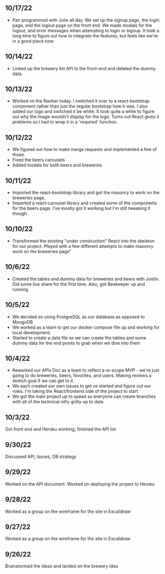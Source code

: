 ## 10/17/22
* Pair programmed with Julie all day. We set up the signup page, the login page, and the logout page on the front end. We made modals for the logout, and error messages when attempting to login or signup. It took a long time to figure out how to integrate the features, but feels like we're in a good place now.

## 10/14/22
* Linked up the brewery list API to the front-end and deleted the dummy data.

## 10/13/22
* Worked on the Navbar today. I switched it over to a react-bootstrap component rather than just the regular bootstrap how it was. I also added our logo and switched it be white. It took quite a while to figure out why the image wouldn't display for the logo. Turns out React gives it problems so I had to wrap it in a 'required' function.

## 10/12/22
* We figured out how to make merge requests and implemented a few of those.
* Fixed the beers carousels
* Added modals for both beers and breweries

## 10/11/22
* Imported the react-bootstrap library and got the masonry to work on the breweries page.
* Imported a react-carousel library and created some of the components for the beers page. I've mostly got it working but I'm still tweaking it though. 

## 10/10/22
* Transformed the existing "under construction" React into the skeleton for our project. Played with a few different attempts to make masonry work on the breweries page"

## 10/6/22
* Created the tables and dummy data for breweries and beers with Justin. Did some live share for the first time. Also, got Beekeeper up and running.

## 10/5/22
* We decided on using PostgreSQL as our database as opposed to MongoDB
* We worked as a team to get our docker compose file up and working for local development.
* Started to create a data file so we can create the tables and some dummy data for the end points to grab when we dive into them

## 10/4/22
* Reworked our APIs Doc as a team to reflect a re-scope MVP - we're just going to do breweries, beers, favorites, and users. Making reviews a stretch goal if we can get to it.
* We each created our own issues to get us started and figure out our roles. I'm taking the React/frontend side of the project to start
* We got the main project up to speed so everyone can create branches with all of the technical nitty gritty up to date.

## 10/3/22 
Got front end and Heroku working, finished the API list

## 9/30/22  
Discussed API, Issues, DB strategy

## 9/29/22
Worked on the API document. Worked on deploying the project to Heroku

## 9/28/22  
Worked as a group on the wireframe for the site in Excalidraw

## 9/27/22 
Worked as a group on the wireframe for the site in Excalidraw

## 9/26/22 
Brainstormed the ideas and landed on the brewery idea
